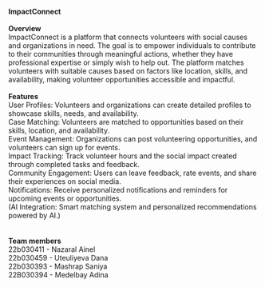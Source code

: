 **ImpactConnect** <br /> <br />
**Overview**<br />
ImpactConnect is a platform that connects volunteers with social causes and organizations in need. The goal is to empower individuals to contribute to their communities through meaningful actions, whether they have professional expertise or simply wish to help out. The platform matches volunteers with suitable causes based on factors like location, skills, and availability, making volunteer opportunities accessible and impactful.
<br />
<br />
**Features**<br />
User Profiles: Volunteers and organizations can create detailed profiles to showcase skills, needs, and availability.<br />
Case Matching: Volunteers are matched to opportunities based on their skills, location, and availability.<br />
Event Management: Organizations can post volunteering opportunities, and volunteers can sign up for events.<br />
Impact Tracking: Track volunteer hours and the social impact created through completed tasks and feedback.<br />
Community Engagement: Users can leave feedback, rate events, and share their experiences on social media.<br />
Notifications: Receive personalized notifications and reminders for upcoming events or opportunities.<br />
(AI Integration: Smart matching system and personalized recommendations powered by AI.)<br />
<br />
<br />
**Team members**<br />
22b030411 - Nazaral Ainel<br />
22b030459 - Uteuliyeva Dana<br />
22b030393 - Mashrap Saniya<br />
22B030394 - Medelbay Adina<br />
